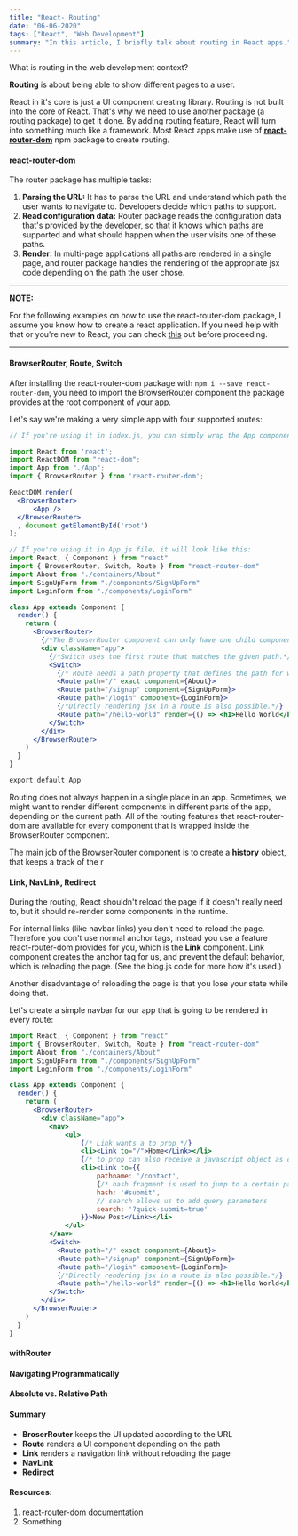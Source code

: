 ```yaml
---
title: "React- Routing"
date: "06-06-2020"
tags: ["React", "Web Development"]
summary: "In this article, I briefly talk about routing in React apps."
---
```


What is routing in the web development context?

**Routing** is about being able to show different pages to a user.

React in it's core is just a UI component creating library. Routing is not built into the core of React. That's why we need to use another package (a routing package) to get it done. By adding routing feature, React will turn into something much like a framework. Most React apps make use of **[react-router-dom](https://reactrouter.com/web/guides/quick-start)** npm package to create routing.

#### react-router-dom

The router package has multiple tasks:

1. **Parsing the URL:** It has to parse the URL and understand which path the user wants to navigate to. Developers decide which paths to support.
2. **Read configuration data:** Router package reads the configuration data that's provided by the developer, so that it knows which paths are supported and what should happen when the user visits one of these paths.
3. **Render:** In multi-page applications all paths are rendered in a single page, and router package handles the rendering of the appropriate jsx code depending on the path the user chose.

---

**NOTE:**

For the following examples on how to use the react-router-dom package, I assume you know how to create a react application. If you need help with that or you're new to React, you can check [this](https://create-react-app.dev/docs/getting-started/) out before proceeding.

---

#### BrowserRouter, Route, Switch

After installing the react-router-dom package with `npm i --save react-router-dom`, you need to import the BrowserRouter component the package provides at the root component of your app.

Let's say we're making a very simple app with four supported routes:

```jsx
// If you're using it in index.js, you can simply wrap the App component:

import React from 'react';
import ReactDOM from "react-dom";
import App from "./App";
import { BrowserRouter } from 'react-router-dom';

ReactDOM.render(
  <BrowserRouter>
      <App />
  </BrowserRouter>
  , document.getElementById('root')
);

// If you're using it in App.js file, it will look like this:
import React, { Component } from "react"
import { BrowserRouter, Switch, Route } from "react-router-dom"
import About from "./containers/About"
import SignUpForm from "./components/SignUpForm"
import LoginForm from "./components/LoginForm"

class App extends Component {
  render() {
    return (
      <BrowserRouter>
        {/*The BrowserRouter component can only have one child component, so all your routes should be wrapped in something*/}
        <div className="app">
          {/*Switch uses the first route that matches the given path.*/}
          <Switch>
            {/* Route needs a path property that defines the path for which this route should become active. Then, you need to define what will be rendered if this route is active, which is the component property. The default behaviour is checking if the current path starts with any of the given ones. exact is a boolean prop that overrides this behaviour and only if the current route and given route matches exactly, it makes that route active.*/}
            <Route path="/" exact component={About}>
            <Route path="/signup" component={SignUpForm}>
            <Route path="/login" component={LoginForm}>
            {/*Directly rendering jsx in a route is also possible.*/}
            <Route path="/hello-world" render={() => <h1>Hello World</h1>}>
          </Switch>
        </div>
      </BrowserRouter>
    )
  }
}

export default App
```

Routing does not always happen in a single place in an app. Sometimes, we might want to render different components in different parts of the app, depending on the current path. All of the routing features that react-router-dom are available for every component that is wrapped inside the BrowserRouter component.

The main job of the BrowserRouter component is to create a **history** object, that keeps a track of the r

#### Link, NavLink, Redirect

During the routing, React shouldn't reload the page if it doesn't really need to, but it should re-render some components in the runtime.

For internal links (like navbar links) you don't need to reload the page. Therefore you don't use normal anchor tags, instead you use a feature react-router-dom provides for you, which is the **Link** component. Link component creates the anchor tag for us, and prevent the default behavior, which is reloading the page. (See the blog.js code for more how it's used.)

Another disadvantage of reloading the page is that you lose your state while doing that.

Let's create a simple navbar for our app that is going to be rendered in every route:

```jsx
import React, { Component } from "react"
import { BrowserRouter, Switch, Route } from "react-router-dom"
import About from "./containers/About"
import SignUpForm from "./components/SignUpForm"
import LoginForm from "./components/LoginForm"

class App extends Component {
  render() {
    return (
      <BrowserRouter>
        <div className="app">
          <nav>
              <ul>
                  {/* Link wants a to prop */}
                  <li><Link to="/">Home</Link></li>
                  {/* to prop can also receive a javascript object as dynamic content */}
                  <li><Link to={{
                      pathname: '/contact',
                      {/* hash fragment is used to jump to a certain part of the page or smoothly scroll there */}
                      hash: '#submit',
                      // search allows us to add query parameters
                      search: '?quick-submit=true'
                  }}>New Post</Link></li>
              </ul>
          </nav>
          <Switch>
            <Route path="/" exact component={About}>
            <Route path="/signup" component={SignUpForm}>
            <Route path="/login" component={LoginForm}>
            {/*Directly rendering jsx in a route is also possible.*/}
            <Route path="/hello-world" render={() => <h1>Hello World</h1>}>
          </Switch>
        </div>
      </BrowserRouter>
    )
  }
}
```

#### withRouter

#### Navigating Programmatically

#### Absolute vs. Relative Path

#### Summary

- **BroserRouter** keeps the UI updated according to the URL
- **Route** renders a UI component depending on the path
- **Link** renders a navigation link without reloading the page
- **NavLink**
- **Redirect**

#### Resources:

1. [react-router-dom documentation](https://reactrouter.com/web/guides/quick-start)
2. Something
